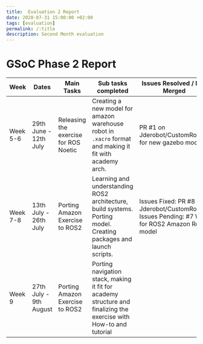 ```yaml
---
title:  Evaluation 2 Report
date: 2020-07-31 15:00:00 +02:00
tags: [evaluation]
permalink: /:title
description: Second Month evaluation
---
```

# GSoC Phase 2 Report


|Week    |Dates                 |Main Tasks                             |Sub tasks completed                                                                                               |Issues Resolved / PRs Merged                                                                                                                           |Blog                                            |Type                                                    |Published URL                                                                             |
|--------|----------------------|---------------------------------------|------------------------------------------------------------------------------------------------------------------|-------------------------------------------------------------------------------------------------------------------------------------------------------|------------------------------------------------|--------------------------------------------------------|------------------------------------------------------------------------------------------|
|Week 5-6|29th June - 12th July |Releasing the exercise for ROS Noetic  |Creating a new model for amazon warehouse robot in `.xacro` format and making it fit with academy arch.           | PR #1 on Jderobot/CustomRobots for new gazebo model.                                                                                                  |Back to the start                               |AMAZON-WAREHOUSE-ROBOT, EXERCISE, GAZEBO, WEEK-5, WEEK-6|https://theroboticsclub.github.io/colab-gsoc2020-Shreyas_Gokhale/back-to-the-start        |
|Week 7-8|13th July - 26th July |Porting Amazon Exercise to ROS2        |Learning and understanding ROS2 architecture, build systems. Porting model. Creating packages and launch scripts. | Issues Fixed: PR #8 on Jderobot/CustomRobots Issues Pending: #7 WIP for ROS2 Amazon Robot model                                                       |Level 2!                                        |AMAZON-WAREHOUSE-ROBOT, EXERCISE, GAZEBO, ROS2, NAV2,   |https://theroboticsclub.github.io/colab-gsoc2020-Shreyas_Gokhale/level-2                  |
|Week 9  |27th July - 9th August|Porting Amazon Exercise to ROS2        |Porting navigation stack, making it fit for academy structure and finalizing the exercise with How-to and tutorial|                                                                                                                                                       |                                                |Research                                                |                                                                                          |

